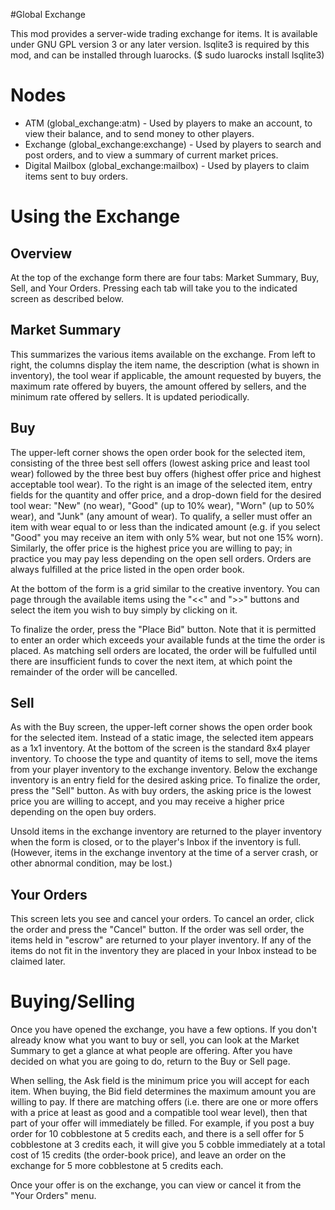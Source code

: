 #Global Exchange

This mod provides a server-wide trading exchange for items. It is available
under GNU GPL version 3 or any later version. lsqlite3 is required by this mod,
and can be installed through luarocks. ($ sudo luarocks install lsqlite3)

Nodes
=====
 - ATM (global_exchange:atm) - Used by players to make an account, to view their
 balance, and to send money to other players.
 - Exchange (global_exchange:exchange) - Used by players to search and post
 orders, and to view a summary of current market prices.
 - Digital Mailbox (global_exchange:mailbox) - Used by players to claim items
 sent to buy orders.

Using the Exchange
==================
Overview
-----------
At the top of the exchange form there are four tabs: Market Summary, Buy, Sell,
and Your Orders. Pressing each tab will take you to the indicated screen as
described below.

Market Summary
--------------
This summarizes the various items available on the exchange. From left to right,
the columns display the item name, the description (what is shown in inventory),
the tool wear if applicable, the amount requested by buyers, the maximum rate
offered by buyers, the amount offered by sellers, and the minimum rate offered
by sellers. It is updated periodically.

Buy
-----------
The upper-left corner shows the open order book for the selected item,
consisting of the three best sell offers (lowest asking price and least tool
wear) followed by the three best buy offers (highest offer price and highest
acceptable tool wear). To the right is an image of the selected item, entry
fields for the quantity and offer price, and a drop-down field for the desired
tool wear: "New" (no wear), "Good" (up to 10% wear), "Worn" (up to 50% wear),
and "Junk" (any amount of wear). To qualify, a seller must offer an item with
wear equal to or less than the indicated amount (e.g. if you select "Good" you
may receive an item with only 5% wear, but not one 15% worn). Similarly, the
offer price is the highest price you are willing to pay; in practice you may
pay less depending on the open sell orders. Orders are always fulfilled at the
price listed in the open order book.

At the bottom of the form is a grid similar to the creative inventory. You can
page through the available items using the "<<" and ">>" buttons and select the
item you wish to buy simply by clicking on it.

To finalize the order, press the "Place Bid" button. Note that it is permitted
to enter an order which exceeds your available funds at the time the order is
placed. As matching sell orders are located, the order will be fulfulled until
there are insufficient funds to cover the next item, at which point the
remainder of the order will be cancelled.

Sell
-----------
As with the Buy screen, the upper-left corner shows the open order book for
the selected item. Instead of a static image, the selected item appears as a
1x1 inventory. At the bottom of the screen is the standard 8x4 player
inventory. To choose the type and quantity of items to sell, move the items
from your player inventory to the exchange inventory. Below the exchange
inventory is an entry field for the desired asking price. To finalize the
order, press the "Sell" button. As with buy orders, the asking price is the
lowest price you are willing to accept, and you may receive a higher price
depending on the open buy orders.

Unsold items in the exchange inventory are returned to the player inventory
when the form is closed, or to the player's Inbox if the inventory is full.
(However, items in the exchange inventory at the time of a server crash, or
other abnormal condition, may be lost.)

Your Orders
-----------
This screen lets you see and cancel your orders. To cancel an order, click the
order and press the "Cancel" button. If the order was sell order, the items
held in "escrow" are returned to your player inventory. If any of the items do
not fit in the inventory they are placed in your Inbox instead to be claimed
later.

Buying/Selling
==============
Once you have opened the exchange, you have a few options. If you don't already
know what you want to buy or sell, you can look at the Market Summary to get a
glance at what people are offering. After you have decided on what you are
going to do, return to the Buy or Sell page.

When selling, the Ask field is the minimum price you will accept for each
item. When buying, the Bid field determines the maximum amount you are willing
to pay. If there are matching offers (i.e. there are one or more offers with a
price at least as good and a compatible tool wear level), then that part of
your offer will immediately be filled. For example, if you post a buy order
for 10 cobblestone at 5 credits each, and there is a sell offer for 5
cobblestone at 3 credits each, it will give you 5 cobble immediately at a
total cost of 15 credits (the order-book price), and leave an order on the
exchange for 5 more cobblestone at 5 credits each.

Once your offer is on the exchange, you can view or cancel it from the "Your
Orders" menu.
